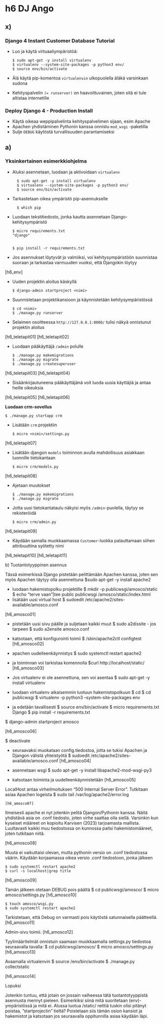 # h6 DJ Ango

## x) 

### Django 4 Instant Customer Database Tutorial

-	Luo ja käytä virtuaaliympäristöä:

 	    $ sudo apt-get -y install virtualenv
 	    $ virtualenv --system-site-packages -p python3 env/
 	    $ source env/bin/activate

-	Älä käytä pip-komentoa ``virtualenvin`` ulkopuolella äläkä varsinkaan sudona
-	Kehityspalvelin ``(= runserver)`` on haavoittuvainen, joten sitä ei tule altistaa internetille

### Deploy Django 4 - Production Install

-	Käytä oikeaa weppipalvelinta kehityspalvelimen sijaan, esim Apache
-	Apachen yhdistäminen Pythonin kanssa onnistu ``mod_wsgi`` -paketilla
-	Sulje ``DEBUG`` käytöstä turvallisuuden parantamiseksi


## a)	

### Yksinkertainen esimerkkiohjelma

- Aluksi asennetaan, luodaan ja aktivoidaan ``virtualenv``

		$ sudo apt-get -y install virtualenv
		$ virtualenv --system-site-packages -p python3 env/
		$ source env/bin/activate
 	
- Tarkastetaan oikea ympäristö pip-asennukselle

  		$ which pip
  
-	Luodaan tekstitiedosto, jonka kautta asennetaan Django-kehitysympäristö

		$ micro requirements.txt
 		"django"
 	

		$ pip install -r requirements.txt

-	Jos asennukset löytyvät jo valmiiksi, voi kehitysympäristöön suunnistaa suoraan ja tarkastaa varmuuden vuoksi, että Djangokin löytyy
  
[h6_env]

-	Uuden projektin aloitus käskyllä

		$ django-admin startproject <nimi>
-	Suunnistetaan projektikansioon ja käynnistetään kehitysympäristössä

		$ cd <nimi>
		$ ./manage.py runserver
 	
-	Selaimen osoitteessa ``http://127.0.0.1:8000/`` tulisi näkyä onnistunut projektin aloitus
  
[h6_teletapit01] [h6_teletapit02]

-	Luodaan pääkäyttäjä ``/admin`` polulle

		$ ./manage.py makemigrations
		$ ./manage.py migrate
		$ ./manage.py createsuperuser
 	
[h6_teletapit03] [h6_teletapit04}

-	Sisäänkirjautuneena pääkäyttäjänä voit luoda uusia käyttäjiä ja antaa heille oikeuksia
  
[h6_teletapit05] [h6_teletapit06]

**Luodaan crm-sovellus**
 	
	$ ./manage.py startapp crm

 - Lisätään ``crm`` projektiin

       $ micro <nimi>/settings.py

[h6_teletapit07]

-	Lisätään djangon ``models`` toiminnon avulla mahdollisuus asiakkaan luonnille tietokantaan

        $ micro crm/models.py
 	
[h6_teletapit08]

-	Ajetaan muutokset

        $ ./manage.py makemigrations
        $ ./manage.py migrate

-	Jotta uusi tietokantataulu näkyisi myös ``/admin``-puolella, täytyy se rekisteröidä

        $ micro crm/admin.py
 	
[h6_teletapit09]

-	Käydään samalla muokkaamassa ``Customer``-luokka palauttamaan siihen attribuuttina syötetty nimi

[h6_teletapit10]
[h6_teletapit11]


b)	Tuotantotyyppinen asennus

Tässä esimerkissä Django pistetään pelittämään Apachen kanssa, joten sen myös Apachen täytyy olla asennettuna
	$sudo apt-get -y install apache2


-	luodaan hakemistopolku projektille
$ mkdir -p publicwsgi/amosco/static
$ echo ”terve vaan”|tee public publicwsgi /amosco/static/index.html
-	lisätään uusi virtual host
$ sudoedit /etc/apache2/sites-available/amosco.conf

[h6_amosco01]
-	pistetään uusi sivu päälle ja suljetaan kaikki muut
$ sudo a2dissite <nimi> - jos tarpeen
$ sudo a2ensite amosco.conf
-	katsotaan, että konfigurointi toimii
$ /sbin/apache2ctl configtest
[h6_amosco02]
-	apachen uudelleenkäynnistys
$ sudo systemctl restart apache2
-	ja toiminnan voi tarkistaa komennolla
$curl http://localhost/static/
[h6_amosco03]

-	Jos virtualenv ei ole asennettuna, sen voi asentaa
$ sudo apt-get -y install virtualenv

-	luodaan virtualenv aikaisemmin luotuun hakemistopolkuun
$ cd
$ cd publicwsgi
$ virtualenv -p python3 –system-site-packages env

-	ja edetään tavallisesti
$ source env/bin/activate
$ micro requirements.txt
Django
$ pip install -r requirements.txt


$ django-admin startproject amosco

[h6_amosco06]

$ deactivate

-	seuraavaksi muokataan config.tiedostoa, jotta se tukisi Apachen ja Djangon välistä yhteistyötä
$ sudoedit /etc/apache2/sites-available/amosco.conf
[h6_amosco04]

-	asennetaan wsgi
$ sudo apt-get -y install libapache2-mod-wsgi-py3
-	katsotaan toiminta ja uudelleenkäynnistetään
[h6_amosco05]

LocalHost antaa virheilmoituksen “500 Internal Server Error”. Tutkitaan asiaa Apachen logeista
	$ sudo tail /var/log/apache2/error.log

	[h6_amosco07]
Ilmeisesti apache ei nyt jotenkin pelitä Djangon/Pythonin kanssa. Näitä yhdistävä asia on .conf tiedosto, joten virhe saattaa olla siellä. Varsinkin kun kyseiset määreet on kopioitu Karvisen (2023) tarjoamasta mallista. Luultavasti kaikki muu tiedostossa on kunnossa paitsi hakemistomääreet, joten tutkitaan niitä.

[h6_amosco08]

Muuta ei vaikuttaisi olevan, mutta pythonin versio on .conf tiedostossa väärin. Käydään korjaamassa oikea versio .conf tiedostoon, jonka jälkeen

	$ sudo systemctl restart apache2
	$ curl -s localhost|grep title
[h6_amosco09]

Tämän jälkeen otetaan DEBUG pois päältä
	$ cd publicwsgi/amosco/
	$ micro amosco/settings.py
[h6_amosco10]

	$ touch amosco/wsgi.py
	$ sudo systemctl restart apache2
Tarkistetaan, että Debug on varmasti pois käytöstä satunnaisella päätteellä.
[h6_amosco11]

Admin-sivu toimii.
[h6_amosco12]


Tyylimääritelmät onnistuin saamaan muokkaamalla settings.py tiedostoa seuraavalla tavalla:
$ cd publicwsgi/amosco/
	$ micro amosco/settings.py
[h6_amosco13]

Avaamalla virtualenvin 
	$ source /env/bin/activate
	$ ./manage.py collectstatic

[h6_amosco14]

Lopuksi

Jotenkin tuntuu, että jotain on jossain vaiheessa tätä tuotantotyyppistä asennusta mennyt pieleen. Esimerkiksi siinä mitä suoritetaan (env)-ympäristössä ja mitä ei. Alussa luotua /static/ reittiä tuskin olisi pitänyt poistaa, ”startprojectin” tieltä? Poistetaan siis tämän osion kansiot ja hakemistot ja katsotaan jos seuraavalla oppitunnilla asiaa käydään läpi.
